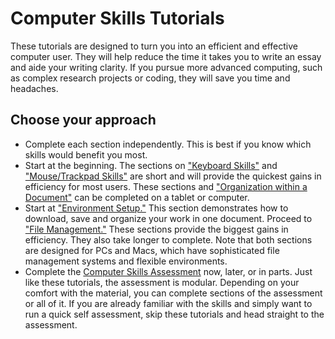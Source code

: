# Computer Skills Tutorials
These tutorials are designed to turn you into an efficient and effective computer user. They will help reduce the time it takes you to write an essay and aide your writing clarity. If you pursue more advanced computing, such as complex research projects or coding, they will save you time and headaches.

## Choose your approach

-   Complete each section independently. This is best if you know which skills would benefit you most.
-   Start at the beginning. The sections on ["Keyboard Skills"](keyboard.qmd) and ["Mouse/Trackpad Skills"](mouse_trackpad.qmd) are short and will provide the quickest gains in efficiency for most users. These sections and ["Organization within a Document"](doc_nav.qmd) can be completed on a tablet or computer.
-   Start at ["Environment Setup."](environment_setup.qmd) This section demonstrates how to download, save and organize your work in one document. Proceed to ["File Management."](file_management.qmd) These sections provide the biggest gains in efficiency. They also take longer to complete. Note that both sections are designed for PCs and Macs, which have sophisticated file management systems and flexible environments.
-   Complete the [Computer Skills Assessment](https://swat-ssql.github.io/computer-skills-assessment/) now, later, or in parts. Just like these tutorials, the assessment is modular. Depending on your comfort with the material, you can complete sections of the assessment or all of it. If you are already familiar with the skills and simply want to run a quick self assessment, skip these tutorials and head straight to the assessment.
